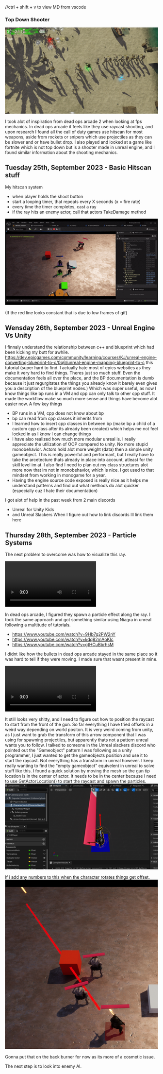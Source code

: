 //ctrl + shift + v to view MD from vscode

### Top Down Shooter

![Alt text](jB1dTwR.png)


I took alot of inspiration from dead ops arcade 2 when looking at fps mechanics. 
In dead ops arcade it feels like they use raycast shooting, and upon research I found all the call of duty games use hitscan for most weapons, aside from rockets or snipers which use projectiles as they can be slower and or have bullet drop.
I also played and looked at a game like fortnite which is not top down but is a shooter made in unreal engine, and I found similar information about the shooting mechanics. 

## Tuesday 25th, September 2023 - Basic Hitscan stuff

My hitscan system
* when player holds the shoot button
* start a looping timer, that repeats every X seconds (x = fire rate)
* every time the timer completes, cast a ray
* if the ray hits an enemy actor, call that actors TakeDamage method

![Alt text](ezgif.com-optimize.gif)

(If the red line looks constant that is due to low frames of gif)

## Wensday 26th, September 2023 - Unreal Engine Vs Unity

I finnaly understand the relationship between c++ and blueprint which had been kicking my butt for awhile. https://dev.epicgames.com/community/learning/courses/KJ/unreal-engine-converting-blueprint-to-c/0q6/unreal-engine-mapping-blueprint-to-c this tutorial (super hard to find. I actually hate most of epics websites as they make it very hard to find things. Theres just so much stuff. Even the documentation feels all over the place, and the BP documentation is dumb because it just regurgitates the things you already know it barely even gives you a description of the blueprint nodes.) Which was super useful, as now I know things like bp runs in a VM and cpp can only talk to other cpp stuff. It made the workflow make so much more sense and things have become alot easier now. A few key things

* BP runs in a VM, cpp does not know about bp
* bp can read from cpp classes it inherits from
* I learned how to insert cpp classes in between bp (make bp a child of a custom cpp class after its already been created) which helps me not feel locked in as I know I can change things
* I have also realized how much more modular unreal is. I really appreciate the utilization of OOP compared to unity. No more stupid monobehavior. Actors hold alot more weight (data) then a simple unity gameobject. This is really powerful and performant, but I really have to take the arcetecture thats already in place into account, atleast for the skill level im at. I also find I need to plan out my class structures alot more now that im not in monobehavior, which is nice. I got used to that mindset from working in monogame for a year.
* Having the engine source code exposed is really nice as it helps me understand patterns and find out what methods do alot quicker (especially cuz I hate their documentation)

I got alot of help in the past week from 2 main discords
* Unreal for Unity Kids
* and Unreal Slackers
When I figure out how to link discords Ill link them here

## Thursday 28th, September 2023 - Particle Systems

The next problem to overcome was how to visualize this ray.

<video src="New%20Project.mp4" controls title="Title"></video>

In dead ops arcade, I figured they spawn a particle effect along the ray. I took the same approach and got something similar using Niagra in unreal following a multitude of tutorials. 

* https://www.youtube.com/watch?v=9Hb7q2PW2nY
* https://www.youtube.com/watch?v=kdq82mAoKIc
* https://www.youtube.com/watch?v=gtHCuBbrhsM

I didnt like how the bullets in dead ops arcade stayed in the same place so it was hard to tell if they were moving. I made sure that wasnt present in mine. 

<video src="Untitled%20video%20-%20Made%20with%20Clipchamp%20(3).mp4" controls title="Title"></video>

It still looks very shitty, and I need to figure out how to position the raycast to start from the front of the gun. So far everything I have tried offsets in a weird way depending on world positon. It is very weird coming from unity, as I just want to grab the transform of this arrow component that I was using for spawning projectiles, but apparently thats not a pattern unreal wants you to follow. I talked to someone in the Unreal slackers discord who pointed out the "Gameobject" pattern I was following as a unity programmer, I just wanted to get the gameobjects position and use it to start the raycast. Not everything has a transform in unreal however. I keep really wanting to find the "empty gameobject" equivelent in unreal to solve stuff like this. I found a quick solution by moving the mesh so the gun tip location is in the center of actor. It needs to be in the center because I need to use GetActorLocation() to start the raycast and spawn the particles. 
![Alt text](<Screenshot 2023-09-28 201114.png>)

If i add any numbers to this when the character rotates things get offset.
![Alt text](<Screenshot 2023-09-28 201249.png>)


Gonna put that on the back burner for now as its more of a cosmetic issue. 

The next step is to look into enemy AI.